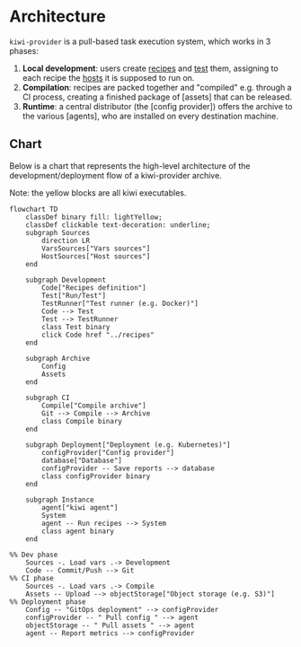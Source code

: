 # Architecture

`kiwi-provider` is a pull-based task execution system, which works in 3 phases:

1. **Local development**: users create [recipes](./recipes.md) and [test](./testing.md) them, assigning to each recipe the [hosts](./inventory.md) it is supposed to run on.
2. **Compilation**: recipes are packed together and "compiled" e.g. through a CI process, creating a finished package of [assets] that can be released.
3. **Runtime**: a central distributor (the [config provider]) offers the archive to the various [agents], who are installed on every destination machine.

## Chart

Below is a chart that represents the high-level architecture of the development/deployment flow of a kiwi-provider
archive.

Note: the yellow blocks are all kiwi executables.

```mermaid
flowchart TD
    classDef binary fill: lightYellow;
    classDef clickable text-decoration: underline;
    subgraph Sources
        direction LR
        VarsSources["Vars sources"]
        HostSources["Host sources"]
    end

    subgraph Development
        Code["Recipes definition"]
        Test["Run/Test"]
        TestRunner["Test runner (e.g. Docker)"]
        Code --> Test
        Test --> TestRunner
        class Test binary
        click Code href "../recipes"
    end

    subgraph Archive
        Config
        Assets
    end

    subgraph CI
        Compile["Compile archive"]
        Git --> Compile --> Archive
        class Compile binary
    end

    subgraph Deployment["Deployment (e.g. Kubernetes)"]
        configProvider["Config provider"]
        database["Database"]
        configProvider -- Save reports --> database
        class configProvider binary
    end

    subgraph Instance
        agent["kiwi agent"]
        System
        agent -- Run recipes --> System
        class agent binary
    end

%% Dev phase
    Sources -. Load vars .-> Development
    Code -- Commit/Push --> Git
%% CI phase
    Sources -. Load vars .-> Compile
    Assets -- Upload --> objectStorage["Object storage (e.g. S3)"]
%% Deployment phase
    Config -- "GitOps deployment" --> configProvider
    configProvider -- " Pull config " --> agent
    objectStorage -- " Pull assets " --> agent
    agent -- Report metrics --> configProvider
```

